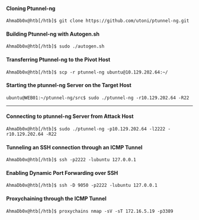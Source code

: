 #### Cloning Ptunnel-ng
```shell-session
AhmaDb0x@htb[/htb]$ git clone https://github.com/utoni/ptunnel-ng.git
```
#### Building Ptunnel-ng with Autogen.sh
```shell-session
AhmaDb0x@htb[/htb]$ sudo ./autogen.sh 
```
#### Transferring Ptunnel-ng to the Pivot Host
```shell-session
AhmaDb0x@htb[/htb]$ scp -r ptunnel-ng ubuntu@10.129.202.64:~/
```

#### Starting the ptunnel-ng Server on the Target Host
```shell-session
ubuntu@WEB01:~/ptunnel-ng/src$ sudo ./ptunnel-ng -r10.129.202.64 -R22
```

---

#### Connecting to ptunnel-ng Server from Attack Host
```shell-session
AhmaDb0x@htb[/htb]$ sudo ./ptunnel-ng -p10.129.202.64 -l2222 -r10.129.202.64 -R22
```

#### Tunneling an SSH connection through an ICMP Tunnel
```shell-session
AhmaDb0x@htb[/htb]$ ssh -p2222 -lubuntu 127.0.0.1
```

#### Enabling Dynamic Port Forwarding over SSH
```shell-session
AhmaDb0x@htb[/htb]$ ssh -D 9050 -p2222 -lubuntu 127.0.0.1
```

#### Proxychaining through the ICMP Tunnel
```shell-session
AhmaDb0x@htb[/htb]$ proxychains nmap -sV -sT 172.16.5.19 -p3389
```

